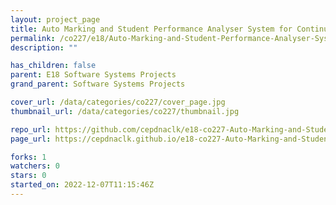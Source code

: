 ```yaml
---
layout: project_page
title: Auto Marking and Student Performance Analyser System for Continuous Assessments Group B
permalink: /co227/e18/Auto-Marking-and-Student-Performance-Analyser-System-for-Continuous-Assessments-Group-B/
description: ""

has_children: false
parent: E18 Software Systems Projects
grand_parent: Software Systems Projects

cover_url: /data/categories/co227/cover_page.jpg
thumbnail_url: /data/categories/co227/thumbnail.jpg

repo_url: https://github.com/cepdnaclk/e18-co227-Auto-Marking-and-Student-Performance-Analyser-System-for-Continuous-Assessments-Group-B
page_url: https://cepdnaclk.github.io/e18-co227-Auto-Marking-and-Student-Performance-Analyser-System-for-Continuous-Assessments-Group-B

forks: 1
watchers: 0
stars: 0
started_on: 2022-12-07T11:15:46Z
---
```



